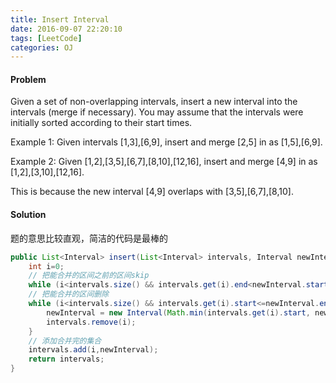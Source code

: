 ```yaml
---
title: Insert Interval
date: 2016-09-07 22:20:10
tags: [LeetCode]
categories: OJ
---
```


#### Problem
Given a set of non-overlapping intervals, insert a new interval into the intervals (merge if necessary).
You may assume that the intervals were initially sorted according to their start times.

Example 1:
Given intervals [1,3],[6,9], insert and merge [2,5] in as [1,5],[6,9].

Example 2:
Given [1,2],[3,5],[6,7],[8,10],[12,16], insert and merge [4,9] in as [1,2],[3,10],[12,16].

This is because the new interval [4,9] overlaps with [3,5],[6,7],[8,10].

#### Solution
题的意思比较直观，简洁的代码是最棒的

```java
public List<Interval> insert(List<Interval> intervals, Interval newInterval) {
    int i=0;
    // 把能合并的区间之前的区间skip
    while (i<intervals.size() && intervals.get(i).end<newInterval.start) i++;
    // 把能合并的区间删除
    while (i<intervals.size() && intervals.get(i).start<=newInterval.end) {
        newInterval = new Interval(Math.min(intervals.get(i).start, newInterval.start), Math.max(intervals.get(i).end, newInterval.end));
        intervals.remove(i);
    }
    // 添加合并完的集合
    intervals.add(i,newInterval);
    return intervals;
}
```
